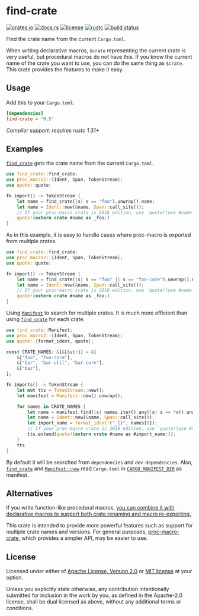 # find-crate

[![crates.io](https://img.shields.io/crates/v/find-crate.svg?style=flat-square&logo=rust)](https://crates.io/crates/find-crate)
[![docs.rs](https://img.shields.io/badge/docs.rs-find--crate-blue?style=flat-square)](https://docs.rs/find-crate)
[![license](https://img.shields.io/badge/license-Apache--2.0_OR_MIT-blue.svg?style=flat-square)](#license)
[![rustc](https://img.shields.io/badge/rustc-1.31+-blue.svg?style=flat-square)](https://www.rust-lang.org)
[![build status](https://img.shields.io/github/workflow/status/taiki-e/find-crate/CI/master?style=flat-square)](https://github.com/taiki-e/find-crate/actions?query=workflow%3ACI+branch%3Amaster)

Find the crate name from the current `Cargo.toml`.

When writing declarative macros, `$crate` representing the current crate is
very useful, but procedural macros do not have this. If you know the current
name of the crate you want to use, you can do the same thing as `$crate`.
This crate provides the features to make it easy.

## Usage

Add this to your `Cargo.toml`:

```toml
[dependencies]
find-crate = "0.5"
```

*Compiler support: requires rustc 1.31+*

## Examples

[`find_crate`] gets the crate name from the current `Cargo.toml`.

```rust
use find_crate::find_crate;
use proc_macro2::{Ident, Span, TokenStream};
use quote::quote;

fn import() -> TokenStream {
    let name = find_crate(|s| s == "foo").unwrap().name;
    let name = Ident::new(&name, Span::call_site());
    // If your proc-macro crate is 2018 edition, use `quote!(use #name as _foo;)` instead.
    quote!(extern crate #name as _foo;)
}
```

As in this example, it is easy to handle cases where proc-macro is exported from multiple crates.

```rust
use find_crate::find_crate;
use proc_macro2::{Ident, Span, TokenStream};
use quote::quote;

fn import() -> TokenStream {
    let name = find_crate(|s| s == "foo" || s == "foo-core").unwrap().name;
    let name = Ident::new(&name, Span::call_site());
    // If your proc-macro crate is 2018 edition, use `quote!(use #name as _foo;)` instead.
    quote!(extern crate #name as _foo;)
}
```

Using [`Manifest`] to search for multiple crates. It is much more efficient
than using [`find_crate`] for each crate.

```rust
use find_crate::Manifest;
use proc_macro2::{Ident, Span, TokenStream};
use quote::{format_ident, quote};

const CRATE_NAMES: &[&[&str]] = &[
    &["foo", "foo-core"],
    &["bar", "bar-util", "bar-core"],
    &["baz"],
];

fn imports() -> TokenStream {
    let mut tts = TokenStream::new();
    let manifest = Manifest::new().unwrap();

    for names in CRATE_NAMES {
        let name = manifest.find(|s| names.iter().any(|x| s == *x)).unwrap().name;
        let name = Ident::new(&name, Span::call_site());
        let import_name = format_ident!("_{}", names[0]);
        // If your proc-macro crate is 2018 edition, use `quote!(use #name as #import_name;)` instead.
        tts.extend(quote!(extern crate #name as #import_name;));
    }
    tts
}
```

By default it will be searched from `dependencies` and `dev-dependencies`.
Also, [`find_crate`] and [`Manifest::new`] read `Cargo.toml` in [`CARGO_MANIFEST_DIR`] as manifest.

## Alternatives

If you write function-like procedural macros, [you can combine it with
declarative macros to support both crate renaming and macro re-exporting.][rust-lang/futures-rs#2124]

This crate is intended to provide more powerful features such as support
for multiple crate names and versions. For general purposes,
[proc-macro-crate], which provides a simpler API, may be easier to use.

[`Manifest::new`]: https://docs.rs/find-crate/0.6/find_crate/struct.Manifest.html#method.new
[`Manifest`]: https://docs.rs/find-crate/0.6/find_crate/struct.Manifest.html
[`find_crate`]: https://docs.rs/find-crate/0.6/find_crate/fn.find_crate.html
[`CARGO_MANIFEST_DIR`]: https://doc.rust-lang.org/cargo/reference/environment-variables.html#environment-variables-cargo-sets-for-crates
[rust-lang/futures-rs#2124]: https://github.com/rust-lang/futures-rs/pull/2124
[proc-macro-crate]: https://github.com/bkchr/proc-macro-crate

## License

Licensed under either of [Apache License, Version 2.0](LICENSE-APACHE) or [MIT license](LICENSE-MIT) at your option.

Unless you explicitly state otherwise, any contribution intentionally submitted for inclusion in the work by you, as defined in the Apache-2.0 license, shall be dual licensed as above, without any additional terms or conditions.
